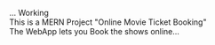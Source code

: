 ... Working  
This is a MERN Project "Online Movie Ticket Booking"  
The WebApp lets you Book the shows online...
